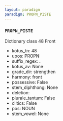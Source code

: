 ```yaml
---
layout: paradigm
paradigm: PROPN_PISTE
---
```

### ` PROPN_PISTE `

Dictionary class 48 Front
* kotus_tn: 48
* upos: PROPN
* suffix_regex: .
* kotus_av: None
* grade_dir: strengthen
* harmony: front
* possessive: False
* stem_diphthong: None
* deletion: 
* plurale_tantum: False
* clitics: False
* pos: NOUN
* stem_vowel: None
